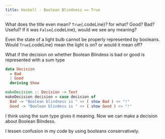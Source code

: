 ```yaml
---
title: Haskell - Boolean Blindness == True
---
```


What does the title even mean? `True`{.codeLine}? for 
what? Good? Bad? Useful? If it was `False`{.codeLine}, would we see any meaning?

Even the state of a light bulb cannot be properly represented by booleans. Would
`True`{.codeLine} mean the light is on? or would it mean off?

What if the decision on whether Boolean Blindess is bad or good is represented
with a sum type
```haskell
data Decision 
  = Bad
  | Good
  deriving Show

makeDecision :: Decision -> Text
makeDecision decision = case decision of
  Bad -> "Boolean blindness is " <> ( show Bad ) <> "!"
  Good -> "Boolean blindess is " <> ( show Good ) <> "!"
```
I think using the sum type gives it meaning. Now we can make a decision
about Boolean Blindess.

I lessen confusion in my code by using booleans conservatively.
